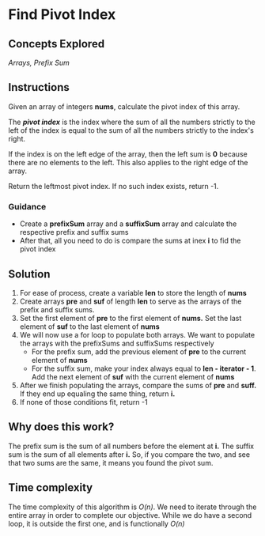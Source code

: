 # Find Pivot Index
## Concepts Explored
_Arrays, Prefix Sum_

## Instructions
Given an array of integers **nums**, calculate the pivot index of this array.

The **_pivot index_** is the index where the sum of all the numbers strictly to the left of the index is equal to the sum of all the numbers strictly to the index's right.

If the index is on the left edge of the array, then the left sum is **0** because there are no elements to the left. This also applies to the right edge of the array.

Return the leftmost pivot index. If no such index exists, return -1.

### Guidance
- Create a **prefixSum** array and a **suffixSum** array and calculate the respective prefix and suffix sums
- After that, all you need to do is compare the sums at inex **i** to fid the pivot index


## Solution
1. For ease of process, create a variable **len** to store the length of **nums**
2. Create arrays **pre** and **suf** of length **len** to serve as the arrays of the prefix and suffix sums.
3. Set the first element of **pre** to the first element of **nums.** Set the last element of **suf** to the last element of **nums**
4. We will now use a for loop to populate both arrays. We want to populate the arrays with the prefixSums and suffixSums respectively
   * For the prefix sum, add the previous element of **pre** to the current element of **nums**
   * For the suffix sum, make your index always equal to **len - iterator - 1**. Add the next element of **suf** with the current element of **nums**
  5. After we finish populating the arrays, compare the sums of **pre** and **suff.** If they end up equaling the same thing, return **i.**
  6. If none of those conditions fit, return -1

## Why does this work?
The prefix sum is the sum of all numbers before the element at **i.** The suffix sum is the sum of all elements after **i.** So, if you compare the two, and see that two sums are the same, it means you found the pivot sum.

## Time complexity
The time complexity of this algorithm is _O(n)_. We need to iterate through the entire array in order to complete our objective. While we do have a second loop, it is outside the first one, and is functionally _O(n)_
